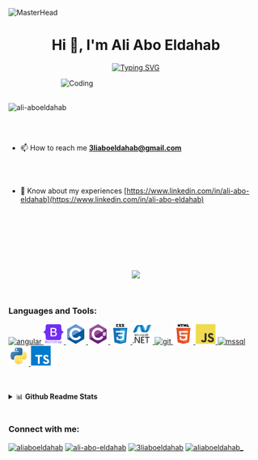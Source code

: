 ![MasterHead](https://user-images.githubusercontent.com/80781196/190216139-7697aa5a-c9a0-4bd6-80bf-3aca76a2e1c8.gif)
<h1 align="center">Hi 👋, I'm Ali Abo Eldahab</h1>
<div align="center">
    
[![Typing SVG](https://readme-typing-svg.demolab.com?font=Orbitron&weight=600&size=24&pause=1000&color=E81700&center=true&vCenter=true&width=435&lines=Software+Developer;.NET+Developer)](https://github.com/ali-aboeldahab/)

</div>

<img align="right" alt="Coding" width="400" src="https://assets.zyrosite.com/Aq20eV79zLfpXV6b/bb375cdd655184ca2715ac5059e73651-YX4ZEeZEvbhrMMZa.gif">
<br>
<br>

<p align="left"> <img src="https://komarev.com/ghpvc/?username=ali-aboeldahab&label=Profile%20views&color=0e75b6&style=flat" alt="ali-aboeldahab" /> </p>
<br>
<br>

- 📫 How to reach me **3liaboeldahab@gmail.com**
<br>
<br>

- 📄 Know about my experiences
   [https://www.linkedin.com/in/ali-abo-eldahab](https://www.linkedin.com/in/ali-abo-eldahab)

<br>
<br>
<br>
<br>
<br>
<br>

<p align="center">
<div align="center">
<a href="https://github.com/ali-aboeldahab">
    <img align="center" src="https://github-readme-stats.anuraghazra1.vercel.app/api/top-langs/?username=ali-aboeldahab&layout=compact&theme=radical&langs_count=6" />
</a>
</div>
</p>
<br>

<h3 align="left">Languages and Tools:</h3>
<p align="left"> <a href="https://angular.io" target="_blank" rel="noreferrer"> <img src="https://angular.io/assets/images/logos/angular/angular.svg" alt="angular" width="40" height="40"/> </a> <a href="https://getbootstrap.com" target="_blank" rel="noreferrer"> <img src="https://raw.githubusercontent.com/devicons/devicon/master/icons/bootstrap/bootstrap-plain-wordmark.svg" alt="bootstrap" width="40" height="40"/> </a> <a href="https://www.cprogramming.com/" target="_blank" rel="noreferrer"> <img src="https://raw.githubusercontent.com/devicons/devicon/master/icons/c/c-original.svg" alt="c" width="40" height="40"/> </a> <a href="https://www.w3schools.com/cs/" target="_blank" rel="noreferrer"> <img src="https://raw.githubusercontent.com/devicons/devicon/master/icons/csharp/csharp-original.svg" alt="csharp" width="40" height="40"/> </a> <a href="https://www.w3schools.com/css/" target="_blank" rel="noreferrer"> <img src="https://raw.githubusercontent.com/devicons/devicon/master/icons/css3/css3-original-wordmark.svg" alt="css3" width="40" height="40"/> </a> <a href="https://dotnet.microsoft.com/"
 target="_blank" rel="noreferrer"> <img src="https://raw.githubusercontent.com/devicons/devicon/master/icons/dot-net/dot-net-original-wordmark.svg" alt="dotnet" width="40" height="40"/> </a> <a href="https://git-scm.com/" target="_blank" rel="noreferrer"> <img src="https://www.vectorlogo.zone/logos/git-scm/git-scm-icon.svg" alt="git" width="40" height="40"/> </a> <a href="https://www.w3.org/html/" target="_blank" rel="noreferrer"> <img src="https://raw.githubusercontent.com/devicons/devicon/master/icons/html5/html5-original-wordmark.svg" alt="html5" width="40" height="40"/> </a> <a href="https://developer.mozilla.org/en-US/docs/Web/JavaScript" target="_blank" rel="noreferrer"> <img src="https://raw.githubusercontent.com/devicons/devicon/master/icons/javascript/javascript-original.svg" alt="javascript" width="40" height="40"/> </a> <a href="https://www.microsoft.com/en-us/sql-server" target="_blank" rel="noreferrer"> <img src="https://www.svgrepo.com/show/303229/microsoft-sql-server-logo.svg" alt="mssql" width="40" height="40"/> </a> <a href="https://www.python.org" target="_blank" rel="noreferrer"> <img src="https://raw.githubusercontent.com/devicons/devicon/master/icons/python/python-original.svg" alt="python" width="40" height="40"/> </a> <a href="https://www.typescriptlang.org/" target="_blank" rel="noreferrer"> <img src="https://raw.githubusercontent.com/devicons/devicon/master/icons/typescript/typescript-original.svg" alt="typescript" width="40" height="40"/> </a> </p>

  <br>
  <br>
 <details>
  <summary>📊 <b>Github Readme Stats</b></summary>
 <br />
 <p align="center">
 <div align="center">
   <a href="https://github.com/ali-aboeldahab">
   <img width="430" align="center" src="https://github-readme-stats.vercel.app/api?username=ali-aboeldahab&show_icons=true&theme=radical&count_private=true">
  </a>
 </p>
 </div>
</details>
  <br>
<h3 align="left">Connect with me:</h3>
<p align="left">
<a href="https://twitter.com/aliaboeldahab" target="blank"><img align="center" src="https://raw.githubusercontent.com/rahuldkjain/github-profile-readme-generator/master/src/images/icons/Social/twitter.svg" alt="aliaboeldahab" height
="30" width="40" /></a>
<a href="https://linkedin.com/in/ali-abo-eldahab" target="blank"><img align="center" src="https://raw.githubusercontent.com/rahuldkjain/github-profile-readme-generator/master/src/images/icons/Social/linked-in-alt.svg" alt="ali-abo-eldahab" height="30" width="40" /></a>
<a href="https://fb.com/3liaboeldahab" target="blank"><img align="center" src="https://raw.githubusercontent.com/rahuldkjain/github-profile-readme-generator/master/src/images/icons/Social/facebook.svg" alt="3liaboeldahab" height="30" width="40" /></a>
<a href="https://instagram.com/aliaboeldahab_" target="blank"><img align="center" src="https://raw.githubusercontent.com/rahuldkjain/github-profile-readme-generator/master/src/images/icons/Social/instagram.svg" alt="aliaboeldahab_" height="30" width="40" /></a>
</p>
